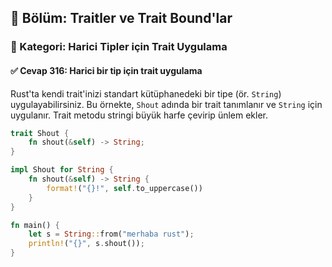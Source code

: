 ## 📘 Bölüm: Traitler ve Trait Bound'lar  
### 🔹 Kategori: Harici Tipler için Trait Uygulama  
#### ✅ Cevap 316: Harici bir tip için trait uygulama

Rust'ta kendi trait'inizi standart kütüphanedeki bir tipe (ör. `String`) uygulayabilirsiniz. Bu örnekte, `Shout` adında bir trait tanımlanır ve `String` için uygulanır. Trait metodu stringi büyük harfe çevirip ünlem ekler.

```rust
trait Shout {
    fn shout(&self) -> String;
}

impl Shout for String {
    fn shout(&self) -> String {
        format!("{}!", self.to_uppercase())
    }
}

fn main() {
    let s = String::from("merhaba rust");
    println!("{}", s.shout());
}
```
